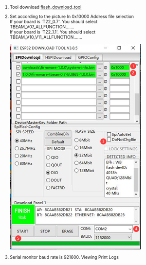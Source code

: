 1. Tool download  [flash_download_tool](https://www.espressif.com/en/support/download/other-tools)

2. Set according to the picture 
    In 0x10000 Address file selection  
    If your board is 'T22_0.7'. You should select TBEAM_V07_ALLFUNCTION.......  
    If your board is 'T22_1.1'. You should select TBEAM_V10_V11_ALLFUNCTION.......  

    ![](./SETTING.png)


3. Serial monitor baud rate is 921600. Viewing Print Logs